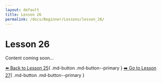 ```yaml
---
layout: default
title: Lesson 26
permalink: /docs/Beginner/Lessons/lesson_26/
---
```


# Lesson 26

Content coming soon...

[⬅️ Back to Lesson 25](lesson_25.md){ .md-button .md-button--primary }  [➡️ Go to Lesson 27](lesson_27.md){ .md-button .md-button--primary }
